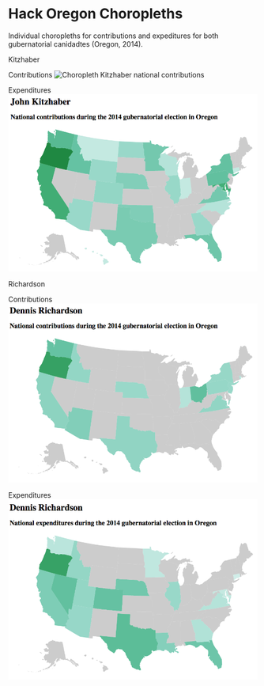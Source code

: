 Hack Oregon Choropleths
=========

Individual choropleths for contributions and expeditures for both gubernatorial canidadtes (Oregon, 2014).

Kitzhaber

Contributions
![Choropleth Kitzhaber national contributions](images/JohnCoExp.jpg)

Expenditures
![Choropleth Kitzhaber national expenditures](images/JohnCon.jpg)

Richardson

Contributions
![Choropleth Richardson national contributions](images/DennisCon.jpg)

Expenditures
![Choropleth Richardson national expenditures](images/DennisExp.jpg)
